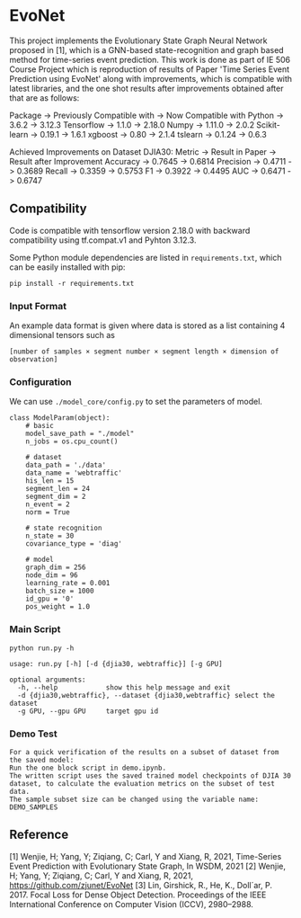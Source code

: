 # EvoNet
This project implements the Evolutionary State Graph Neural Network proposed in [1], which is a GNN-based state-recognition and graph based method for time-series event prediction. This work is done as part of IE 506 Course Project which is reproduction of results of Paper 'Time Series Event Prediction using EvoNet' along with improvements, which is compatible with latest libraries, and the one shot results after improvements obtained after that are as follows:

Package -> Previously Compatible with -> Now Compatible with
Python -> 3.6.2 ->  3.12.3
Tensorflow ->  1.1.0 ->  2.18.0
Numpy ->  1.11.0 -> 2.0.2
Scikit-learn ->  0.19.1 -> 1.6.1
xgboost -> 0.80 -> 2.1.4
tslearn -> 0.1.24 -> 0.6.3

Achieved Improvements on Dataset DJIA30:
Metric -> Result in Paper -> Result after Improvement
Accuracy -> 0.7645 -> 0.6814
Precision -> 0.4711 -> 0.3689
Recall -> 0.3359 -> 0.5753
F1 -> 0.3922 -> 0.4495
AUC -> 0.6471 -> 0.6747

## Compatibility

Code is compatible with tensorflow version 2.18.0 with backward compatibility using tf.compat.v1 and Pyhton 3.12.3.

Some Python module dependencies are listed in `requirements.txt`, which can be easily installed with pip:

```
pip install -r requirements.txt
```

### Input Format 

An example data format is given where data is stored as a list containing 4 dimensional tensors such as
 
`[number of samples × segment number × segment length × dimension of observation]`


### Configuration
We can use `./model_core/config.py` to set the parameters of model.

```
class ModelParam(object):
    # basic
    model_save_path = "./model"
    n_jobs = os.cpu_count()

    # dataset
    data_path = './data'
    data_name = 'webtraffic'
    his_len = 15
    segment_len = 24
    segment_dim = 2
    n_event = 2
    norm = True

    # state recognition
    n_state = 30
    covariance_type = 'diag'

    # model
    graph_dim = 256
    node_dim = 96
    learning_rate = 0.001
    batch_size = 1000
    id_gpu = '0'
    pos_weight = 1.0
```


### Main Script

```
python run.py -h

usage: run.py [-h] [-d {djia30, webtraffic}] [-g GPU]

optional arguments:
  -h, --help            show this help message and exit
  -d {djia30,webtraffic}, --dataset {djia30,webtraffic} select the dataset
  -g GPU, --gpu GPU     target gpu id
```

### Demo Test

```
For a quick verification of the results on a subset of dataset from the saved model:
Run the one block script in demo.ipynb.
The written script uses the saved trained model checkpoints of DJIA 30 dataset, to calculate the evaluation metrics on the subset of test data. 
The sample subset size can be changed using the variable name: DEMO_SAMPLES

```

## Reference

[1] Wenjie, H; Yang, Y; Ziqiang, C; Carl, Y and Xiang, R, 2021, Time-Series Event Prediction with Evolutionary State Graph, In WSDM, 2021
[2] Wenjie, H; Yang, Y; Ziqiang, C; Carl, Y and Xiang, R, 2021, https://github.com/zjunet/EvoNet
[3] Lin, Girshick, R., He, K., Doll´ar, P. 2017. Focal Loss for Dense Object Detection. Proceedings of the IEEE International Conference on Computer Vision (ICCV), 2980–2988.
